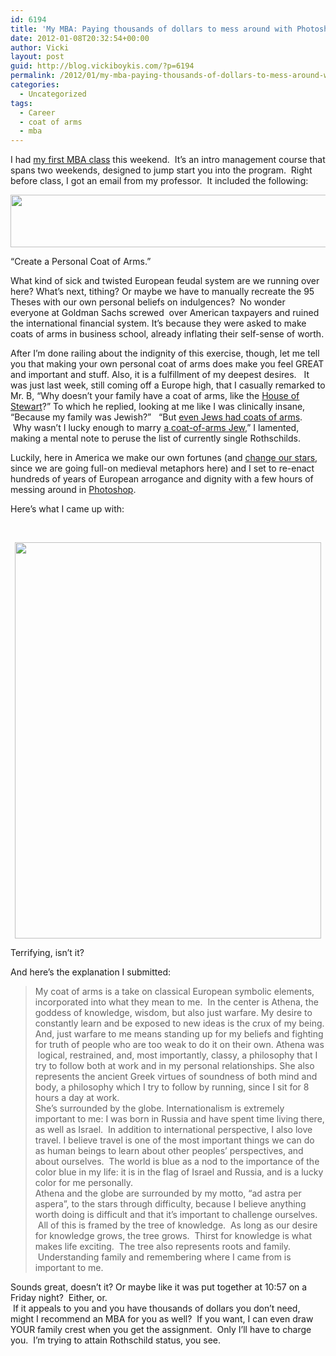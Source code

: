 ```yaml
---
id: 6194
title: 'My MBA: Paying thousands of dollars to mess around with Photoshop'
date: 2012-01-08T20:32:54+00:00
author: Vicki
layout: post
guid: http://blog.vickiboykis.com/?p=6194
permalink: /2012/01/my-mba-paying-thousands-of-dollars-to-mess-around-with-photoshop/
categories:
  - Uncategorized
tags:
  - Career
  - coat of arms
  - mba
---
```

I had <a href="http://blog.vickiboykis.com/2011/11/22/im-getting-an-mba-it-wont-make-me-smarter-but-its-a-smart-move/" target="_blank">my first MBA class</a> this weekend.  It&#8217;s an intro management course that spans two weekends, designed to jump start you into the program.  Right before class, I got an email from my professor.  It included the following:

<p style="text-align: center;">
  <a href="http://blog.vickiboykis.com/wp-content/uploads/2012/01/Screen-shot-2012-01-08-at-7.53.07-PM.png"><img class="aligncenter size-full wp-image-6199" title="Screen shot 2012-01-08 at 7.53.07 PM" src="http://blog.vickiboykis.com/wp-content/uploads/2012/01/Screen-shot-2012-01-08-at-7.53.07-PM.png" alt="" width="624" height="84" /></a>
</p>

&#8220;Create a Personal Coat of Arms.&#8221;

What kind of sick and twisted European feudal system are we running over here? What&#8217;s next, tithing? Or maybe we have to manually recreate the 95 Theses with our own personal beliefs on indulgences?  No wonder everyone at Goldman Sachs screwed  over American taxpayers and ruined the international financial system. It&#8217;s because they were asked to make coats of arms in business school, already inflating their self-sense of worth.

After I&#8217;m done railing about the indignity of this exercise, though, let me tell you that making your own personal coat of arms does make you feel GREAT and important and stuff. Also, it is a fulfillment of my deepest desires.   It was just last week, still coming off a Europe high, that I casually remarked to Mr. B, &#8220;Why doesn&#8217;t your family have a coat of arms, like the <a href="http://en.wikipedia.org/wiki/File:Coat_of_Arms_of_England_(1603-1649).svg" target="_blank">House of Stewart</a>?&#8221; To which he replied, looking at me like I was clinically insane, &#8220;Because my family was Jewish?&#8221;   &#8220;But <a href="http://en.wikipedia.org/wiki/File:Rothschild_Wappen.jpg" target="_blank">even Jews had coats of arms</a>.  Why wasn&#8217;t I lucky enough to marry <a href="http://www.businessweek.com/chapter/ferguson.htm" target="_blank">a coat-of-arms Jew</a>,&#8221; I lamented, making a mental note to peruse the list of currently single Rothschilds.

Luckily, here in America we make our own fortunes (and <a href="http://www.youtube.com/watch?v=vhep2fZKHgE" target="_blank">change our stars</a>, since we are going full-on medieval metaphors here) and I set to re-enact hundreds of years of European arrogance and dignity with a few hours of messing around in <a href="http://blog.vickiboykis.com/?s=photoshop+thursday" target="_blank">Photoshop</a>.

Here&#8217;s what I came up with:

&nbsp;

<p style="text-align: center;">
  <a href="http://blog.vickiboykis.com/wp-content/uploads/2012/01/AdAstra.png"><img class="aligncenter size-full wp-image-6198" title="AdAstra" src="http://blog.vickiboykis.com/wp-content/uploads/2012/01/AdAstra.png" alt="" width="490" height="634" /></a>
</p>

Terrifying, isn&#8217;t it?

And here&#8217;s the explanation I submitted:

> <div>
>   My coat of arms is a take on classical European symbolic elements, incorporated into what they mean to me.  In the center is Athena, the goddess of knowledge, wisdom, but also just warfare. My desire to constantly learn and be exposed to new ideas is the crux of my being. And, just warfare to me means standing up for my beliefs and fighting for truth of people who are too weak to do it on their own. Athena was  logical, restrained, and, most importantly, classy, a philosophy that I try to follow both at work and in my personal relationships. She also represents the ancient Greek virtues of soundness of both mind and body, a philosophy which I try to follow by running, since I sit for 8 hours a day at work.
> </div>
> 
> <div>
>
> </div>
> 
> <div>
>   She&#8217;s surrounded by the globe. Internationalism is extremely important to me: I was born in Russia and have spent time living there, as well as Israel.  In addition to international perspective, I also love travel. I believe travel is one of the most important things we can do as human beings to learn about other peoples&#8217; perspectives, and about ourselves.  The world is blue as a nod to the importance of the color blue in my life: it is in the flag of Israel and Russia, and is a lucky color for me personally.
> </div>
> 
> <div>
>
> </div>
> 
> <div>
>   Athena and the globe are surrounded by my motto, &#8220;ad astra per aspera&#8221;, to the stars through difficulty, because I believe anything worth doing is difficult and that it&#8217;s important to challenge ourselves.  All of this is framed by the tree of knowledge.  As long as our desire for knowledge grows, the tree grows.  Thirst for knowledge is what makes life exciting.  The tree also represents roots and family.  Understanding family and remembering where I came from is important to me.
> </div>
> 
> <div>
>
> </div></blockquote> 
> 
> <div>
>   Sounds great, doesn&#8217;t it? Or maybe like it was put together at 10:57 on a Friday night?  Either, or.
> </div>
> 
> <div>
>
> </div>
> 
> <div>
>    If it appeals to you and you have thousands of dollars you don&#8217;t need, might I recommend an MBA for you as well?  If you want, I can even draw YOUR family crest when you get the assignment.  Only I&#8217;ll have to charge you.  I&#8217;m trying to attain Rothschild status, you see.
> </div>